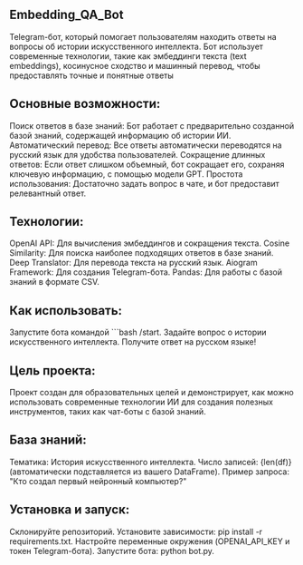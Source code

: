 ## Embedding_QA_Bot
Telegram-бот, который помогает пользователям находить ответы на вопросы об истории искусственного интеллекта. Бот использует современные технологии, такие как эмбеддинги текста (text embeddings), косинусное сходство и машинный перевод, чтобы предоставлять точные и понятные ответы
## Основные возможности:
Поиск ответов в базе знаний: Бот работает с предварительно созданной базой знаний, содержащей информацию об истории ИИ.
Автоматический перевод: Все ответы автоматически переводятся на русский язык для удобства пользователей.
Сокращение длинных ответов: Если ответ слишком объемный, бот сокращает его, сохраняя ключевую информацию, с помощью модели GPT.
Простота использования: Достаточно задать вопрос в чате, и бот предоставит релевантный ответ.
## Технологии:
OpenAI API: Для вычисления эмбеддингов и сокращения текста.
Cosine Similarity: Для поиска наиболее подходящих ответов в базе знаний.
Deep Translator: Для перевода текста на русский язык.
Aiogram Framework: Для создания Telegram-бота.
Pandas: Для работы с базой знаний в формате CSV.
## Как использовать:
Запустите бота командой 
    ```bash
/start. 
Задайте вопрос о истории искусственного интеллекта.
Получите ответ на русском языке!
## Цель проекта:
Проект создан для образовательных целей и демонстрирует, как можно использовать современные технологии ИИ для создания полезных инструментов, таких как чат-боты с базой знаний.

## База знаний:
Тематика: История искусственного интеллекта.
Число записей: {len(df)} (автоматически подставляется из вашего DataFrame).
Пример запроса: "Кто создал первый нейронный компьютер?"
## Установка и запуск:
Склонируйте репозиторий.
Установите зависимости: pip install -r requirements.txt.
Настройте переменные окружения (OPENAI_API_KEY и токен Telegram-бота).
Запустите бота: python bot.py.
